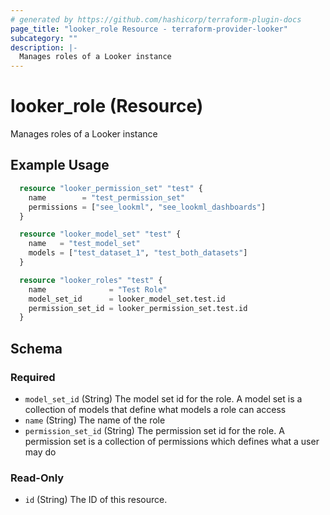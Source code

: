 ```yaml
---
# generated by https://github.com/hashicorp/terraform-plugin-docs
page_title: "looker_role Resource - terraform-provider-looker"
subcategory: ""
description: |-
  Manages roles of a Looker instance
---
```


# looker_role (Resource)

Manages roles of a Looker instance

## Example Usage

```terraform
  resource "looker_permission_set" "test" {
    name        = "test_permission_set"
    permissions = ["see_lookml", "see_lookml_dashboards"]
  }

  resource "looker_model_set" "test" {
    name   = "test_model_set"
    models = ["test_dataset_1", "test_both_datasets"]
  }

  resource "looker_roles" "test" {
    name              = "Test Role"
    model_set_id      = looker_model_set.test.id
    permission_set_id = looker_permission_set.test.id
  }
```

<!-- schema generated by tfplugindocs -->

## Schema

### Required

- `model_set_id` (String) The model set id for the role. A model set is a collection of models that define what models a role can access
- `name` (String) The name of the role
- `permission_set_id` (String) The permission set id for the role. A permission set is a collection of permissions which defines what a user may do

### Read-Only

- `id` (String) The ID of this resource.
